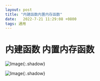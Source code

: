 ```yaml
---
layout: post
title: "内建函数内置内存函数"
date:   2022-7-21 11:29:08 +0800
tags: 通用
---
```


# 内建函数 内置内存函数





![Image](https://xusenfeng.github.io/myimages/2-5.jpg){:.shadow}

![Image](https://xusenfeng.github.io/myimages/2-6.jpg){:.shadow}



